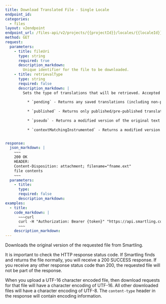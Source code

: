```yaml
---
title: Download Translated File - Single Locale
endpoint_id:
categories:
  - files
layout: v2endpoint
endpoint_url: /files-api/v2/projects/{{projectId}}/locales/{{localeId}}/file
method: GET
request:
  parameters:
    - title: fileUri
      type: string
      required: true
      description_markdown:
        Unique identifier for the file to be downloaded.
    - title: retrievalType
      type: string
      required: false
      description_markdown: |
        Sets the type of translations that will be retrieved. Accepted values are:
          
          * `pending` - Returns any saved translations (including non-published translations).
          
          * `published` - Returns only published/pre-published translations.
          
          * `pseudo` - Returns a modified version of the original text with additional characters inserted to expand the text. For example, the uploaded string `This is a sample string`, will be returned as `T~hís ~ís á s~ámpl~é str~íñg`. Pseudo translations enable you to test how a longer string integrates into your application.
          
          * `contextMatchingInstrumented` - Returns a modified version of the original file with strings wrapped in a non-visible Unicode symbols that can later be recognized and matched by the [Chrome Context Capture Extension](/knowledge-base/articles/capture-context-from-webpages-chrome-context-capture-extension/#improve-context-matching-with-instrumented-files.).


response:
  json_markdown: |
    ~~~
    200 OK
    HEADER:
    Content-Disposition: attachment; filename="fname.ext"
    file contents
    ~~~
  parameters:
    - title:
      type:
      required: false
      description_markdown:
examples:
  - title:
    code_markdown: |
      ~~~curl
      curl -H "Authorization: Bearer {token}" "https://api.smartling.com/files-api/v2/projects/{projectId}/file?fileUri={your-file-URI}"
      ~~~
    description_markdown:
---
```


Downloads the original version of the requested file from Smartling.

It is important to check the HTTP response status code. If Smartling finds and returns the file normally, you will receive a 200 SUCCESS response. If you receive any other response status code than 200, the requested file will not be part of the response.

When you upload a UTF-16 character encoded file, then download requests for that file will have a character encoding of UTF-16. All other downloaded files will have a character encoding of UTF-8. The `content-type` header in the response will contain encoding information.